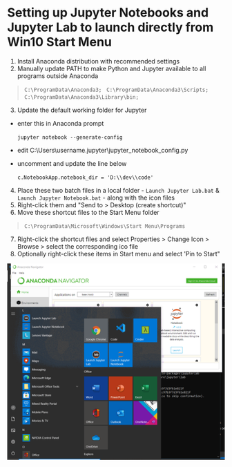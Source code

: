 # Setting up Jupyter Notebooks and Jupyter Lab to launch directly from Win10 Start Menu

1. Install Anaconda distribution with recommended settings
2. Manually update PATH to make Python and Jupyter available to all programs outside Anaconda

> `C:\ProgramData\Anaconda3; `
> `C:\ProgramData\Anaconda3\Scripts; `
> `C:\ProgramData\Anaconda3\Library\bin; `

3. Update the default working folder for Jupyter
  - enter this in Anaconda prompt
  
      `jupyter notebook --generate-config`
    
  - edit C:\Users\username\.jupyter\jupyter_notebook_config.py
  - uncomment and update the line below
  
      `c.NotebookApp.notebook_dir = 'D:\\dev\\code'`

4. Place these two batch files in a local folder -  `Launch Jupyter Lab.bat` & `Launch Jupyter Notebook.bat` - along with the icon files
5. Right-click them and "Send to > Desktop (create shortcut)"
6. Move these shortcut files to the Start Menu folder
> `C:\ProgramData\Microsoft\Windows\Start Menu\Programs`
7. Right-click the shortcut files and select Properties > Change Icon > Browse > select the corresponding ico file
8. Optionally right-click these items in Start menu and select 'Pin to Start"

![ScreenShot](startmenu-screenshot.gif)
